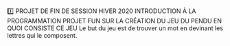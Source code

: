 :one: PROJET DE FIN DE SESSION HIVER 2020 INTRODUCTION À LA PROGRAMMATION
PROJET FUN SUR LA CRÉATION DU JEU DU PENDU
EN QUOI CONSISTE CE JEU
Le but du jeu est de trouver un mot en devinant les lettres qui le composent.
